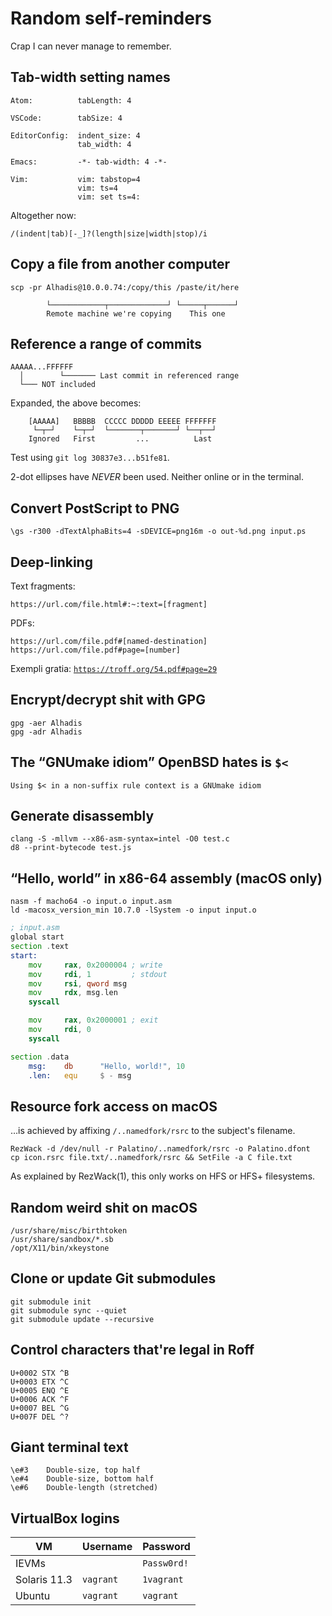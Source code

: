 Random self-reminders
=====================

Crap I can never manage to remember.


Tab-width setting names
-----------------------

	Atom:          tabLength: 4
	
	VSCode:        tabSize: 4
	
	EditorConfig:  indent_size: 4
	               tab_width: 4

	Emacs:         -*- tab-width: 4 -*-

	Vim:           vim: tabstop=4
	               vim: ts=4
	               vim: set ts=4:
Altogether now:

~~~regexp
/(indent|tab)[-_]?(length|size|width|stop)/i
~~~



Copy a file from another computer
---------------------------------

	scp -pr Alhadis@10.0.0.74:/copy/this /paste/it/here
	
	        └────────────┬─────────────┘ └─────┬──────┘
	        Remote machine we're copying    This one



Reference a range of commits
----------------------------

	AAAAA...FFFFFF
	  │        └─────── Last commit in referenced range
	  └─── NOT included

Expanded, the above becomes:

	    [AAAAA]   BBBBB  CCCCC DDDDD EEEEE FFFFFFF
	     └─┬─┘    └─┬─┘  └───────┬───────┘ └──┬──┘
	    Ignored   First         ...          Last

Test using `git log 30837e3...b51fe81`.

2-dot ellipses have *NEVER* been used. Neither online or in the terminal.



Convert PostScript to PNG
-------------------------

	\gs -r300 -dTextAlphaBits=4 -sDEVICE=png16m -o out-%d.png input.ps



Deep-linking
------------

Text fragments:

	https://url.com/file.html#:~:text=[fragment]

PDFs:

	https://url.com/file.pdf#[named-destination]
	https://url.com/file.pdf#page=[number]

Exempli gratia: [`https://troff.org/54.pdf#page=29`](https://troff.org/54.pdf#page=29)



Encrypt/decrypt shit with GPG
-----------------------------

	gpg -aer Alhadis
	gpg -adr Alhadis



The “GNUmake idiom” OpenBSD hates is `$<`
-----------------------------------------

	Using $< in a non-suffix rule context is a GNUmake idiom



Generate disassembly
--------------------

	clang -S -mllvm --x86-asm-syntax=intel -O0 test.c
	d8 --print-bytecode test.js



“Hello, world” in x86-64 assembly (macOS only)
----------------------------------------------

	nasm -f macho64 -o input.o input.asm
	ld -macosx_version_min 10.7.0 -lSystem -o input input.o

~~~asm
; input.asm
global start
section .text
start:
	mov     rax, 0x2000004 ; write
	mov     rdi, 1         ; stdout
	mov     rsi, qword msg
	mov     rdx, msg.len
	syscall

	mov     rax, 0x2000001 ; exit
	mov     rdi, 0
	syscall

section .data
	msg:    db      "Hello, world!", 10
	.len:   equ     $ - msg
~~~



Resource fork access on macOS
-----------------------------

…is achieved by affixing `/..namedfork/rsrc` to the subject's filename.

	RezWack -d /dev/null -r Palatino/..namedfork/rsrc -o Palatino.dfont
	cp icon.rsrc file.txt/..namedfork/rsrc && SetFile -a C file.txt

As explained by RezWack(1), this only works on HFS or HFS+ filesystems.



Random weird shit on macOS
--------------------------

	/usr/share/misc/birthtoken
	/usr/share/sandbox/*.sb
	/opt/X11/bin/xkeystone



Clone or update Git submodules
------------------------------

	git submodule init
	git submodule sync --quiet
	git submodule update --recursive



Control characters that're legal in Roff
----------------------------------------

	U+0002 STX ^B
	U+0003 ETX ^C
	U+0005 ENQ ^E
	U+0006 ACK ^F
	U+0007 BEL ^G
	U+007F DEL ^?



Giant terminal text
-------------------

	\e#3    Double-size, top half
	\e#4    Double-size, bottom half
	\e#6    Double-length (stretched)



VirtualBox logins
-----------------

<!--------------------------------------------------->
| VM            | Username    | Password             |
|---------------|-------------|----------------------|
| IEVMs         |             | `Passw0rd!`          |
| Solaris 11.3  | `vagrant`   | `1vagrant`           |
| Ubuntu        | `vagrant`   | `vagrant`            |
<!--------------------------------------------------->
